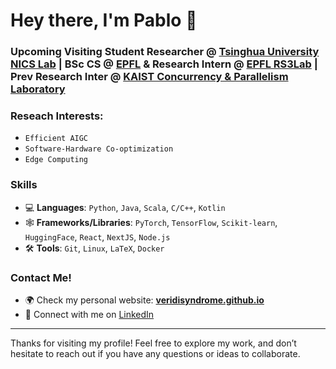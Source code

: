 # Hey there, I'm Pablo 👋
### Upcoming Visiting Student Researcher @ <a href="https://nicsefc.ee.tsinghua.edu.cn/">Tsinghua University NICS Lab</a> | BSc CS @ <a href="https://www.epfl.ch/schools/ic/">EPFL</a> & Research Intern @ <a href="https://rs3lab.github.io">EPFL RS3Lab</a> | Prev Research Inter @ <a href="https://cp.kaist.ac.kr">KAIST Concurrency & Parallelism Laboratory</a>

### Reseach Interests:
- `Efficient AIGC`
- `Software-Hardware Co-optimization`
- `Edge Computing`

### Skills
- 💻 **Languages**: `Python`, `Java`, `Scala`, `C/C++`, `Kotlin`
- 🕸️ **Frameworks/Libraries**: `PyTorch`, `TensorFlow`, `Scikit-learn`, `HuggingFace`, `React`, `NextJS`, `Node.js`
- 🛠️ **Tools**: `Git`, `Linux`, `LaTeX`, `Docker`

### Contact Me!
- 🌍 Check my personal website: [**veridisyndrome.github.io**](https://veridisyndrome.github.io)
- 🔗 Connect with me on <a href="https://www.linkedin.com/in/pblorg/">LinkedIn</a>

---

Thanks for visiting my profile! Feel free to explore my work, and don’t hesitate to reach out if you have any questions or ideas to collaborate.
